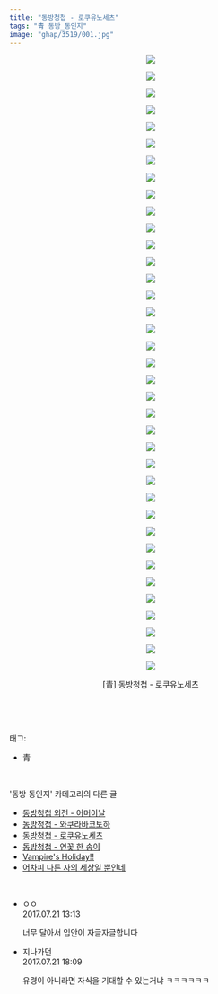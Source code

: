```yaml
---
title: "동방청첩 - 로쿠유노세츠"
tags: "青 동방_동인지"
image: "ghap/3519/001.jpg"
---
```

<div class="article">
<p style="text-align: center; clear: none; float: none;"><img src="{{ site.nasurl }}/ghap/3519/001.jpg"/></p>
<p style="text-align: center; clear: none; float: none;"><img src="{{ site.nasurl }}/ghap/3519/002.jpg"/></p>
<p style="text-align: center; clear: none; float: none;"><img src="{{ site.nasurl }}/ghap/3519/003.jpg"/></p>
<p style="text-align: center; clear: none; float: none;"><img src="{{ site.nasurl }}/ghap/3519/004.jpg"/></p>
<p style="text-align: center; clear: none; float: none;"><img src="{{ site.nasurl }}/ghap/3519/005.jpg"/></p>
<p style="text-align: center; clear: none; float: none;"><img src="{{ site.nasurl }}/ghap/3519/006.jpg"/></p>
<p style="text-align: center; clear: none; float: none;"><img src="{{ site.nasurl }}/ghap/3519/007.jpg"/></p>
<p style="text-align: center; clear: none; float: none;"><img src="{{ site.nasurl }}/ghap/3519/008.jpg"/></p>
<p style="text-align: center; clear: none; float: none;"><img src="{{ site.nasurl }}/ghap/3519/009.jpg"/></p>
<p style="text-align: center; clear: none; float: none;"><img src="{{ site.nasurl }}/ghap/3519/010.jpg"/></p>
<p style="text-align: center; clear: none; float: none;"><img src="{{ site.nasurl }}/ghap/3519/011.jpg"/></p>
<p style="text-align: center; clear: none; float: none;"><img src="{{ site.nasurl }}/ghap/3519/012.jpg"/></p>
<p style="text-align: center; clear: none; float: none;"><img src="{{ site.nasurl }}/ghap/3519/013.jpg"/></p>
<p style="text-align: center; clear: none; float: none;"><img src="{{ site.nasurl }}/ghap/3519/014.jpg"/></p>
<p style="text-align: center; clear: none; float: none;"><img src="{{ site.nasurl }}/ghap/3519/015.jpg"/></p>
<p style="text-align: center; clear: none; float: none;"><img src="{{ site.nasurl }}/ghap/3519/016.jpg"/></p>
<p style="text-align: center; clear: none; float: none;"><img src="{{ site.nasurl }}/ghap/3519/017.jpg"/></p>
<p style="text-align: center; clear: none; float: none;"><img src="{{ site.nasurl }}/ghap/3519/018.jpg"/></p>
<p style="text-align: center; clear: none; float: none;"><img src="{{ site.nasurl }}/ghap/3519/019.jpg"/></p>
<p style="text-align: center; clear: none; float: none;"><img src="{{ site.nasurl }}/ghap/3519/020.jpg"/></p>
<p style="text-align: center; clear: none; float: none;"><img src="{{ site.nasurl }}/ghap/3519/021.jpg"/></p>
<p style="text-align: center; clear: none; float: none;"><img src="{{ site.nasurl }}/ghap/3519/022.jpg"/></p>
<p style="text-align: center; clear: none; float: none;"><img src="{{ site.nasurl }}/ghap/3519/023.jpg"/></p>
<p style="text-align: center; clear: none; float: none;"><img src="{{ site.nasurl }}/ghap/3519/024.jpg"/></p>
<p style="text-align: center; clear: none; float: none;"><img src="{{ site.nasurl }}/ghap/3519/025.jpg"/></p>
<p style="text-align: center; clear: none; float: none;"><img src="{{ site.nasurl }}/ghap/3519/026.jpg"/></p>
<p style="text-align: center; clear: none; float: none;"><img src="{{ site.nasurl }}/ghap/3519/027.jpg"/></p>
<p style="text-align: center; clear: none; float: none;"><img src="{{ site.nasurl }}/ghap/3519/028.jpg"/></p>
<p style="text-align: center; clear: none; float: none;"><img src="{{ site.nasurl }}/ghap/3519/029.jpg"/></p>
<p style="text-align: center; clear: none; float: none;"><img src="{{ site.nasurl }}/ghap/3519/030.jpg"/></p>
<p style="text-align: center; clear: none; float: none;"><img src="{{ site.nasurl }}/ghap/3519/031.jpg"/></p>
<p style="text-align: center; clear: none; float: none;"><img src="{{ site.nasurl }}/ghap/3519/032.jpg"/></p>
<p style="text-align: center; clear: none; float: none;"><img src="{{ site.nasurl }}/ghap/3519/033.jpg"/></p>
<p style="text-align: center; clear: none; float: none;"><img src="{{ site.nasurl }}/ghap/3519/034.jpg"/></p>
<p style="text-align: center; clear: none; float: none;"><img src="{{ site.nasurl }}/ghap/3519/035.jpg"/></p>
<p style="text-align: center; clear: none; float: none;"><img src="{{ site.nasurl }}/ghap/3519/036.jpg"/></p>
<p style="text-align: center; clear: none; float: none;"><img src="{{ site.nasurl }}/ghap/3519/037.jpg"/></p>
<p style="text-align: center; clear: none; float: none;">[青] 동방청첩 - 로쿠유노세츠</p>
<p><br/></p>
</div><br/>
<div class="tagTrail">
<p>태그: </p>
<ul>
<li>青</li>
</ul>
</div><br/>
<div class="another">
<p>'동방 동인지' 카테고리의 다른 글</p>
<ul>
<li><a href="/2017-07-07-ghap_3521">동방청첩 외전 - 어머이날</a></li>
<li><a href="/2017-07-07-ghap_3520">동방청첩 - 와쿠라바코토하</a></li>
<li><a href="/2017-07-07-ghap_3519">동방청첩 - 로쿠유노세츠</a></li>
<li><a href="/2017-07-07-ghap_3518">동방청첩 - 연꽃 한 송이</a></li>
<li><a href="/2017-07-02-ghap_3507">Vampire's Holiday!!</a></li>
<li><a href="/2017-07-02-ghap_3506">어차피 다른 자의 세상일 뿐인데</a></li>
</ul>
</div><br/>
<div class="cb_module cb_fluid">
<div class="cb_wrt cb_profile">
<div class="comment">
<ul>
<li class="cb_thumb_off" id="comment15041064">
<div class="cb_comment_area">
<div class="cb_info_area">
<div class="cb_section">
<span class="cb_nick_name">ㅇㅇ</span>
</div>
<div class="cb_section">
<span class="cb_date">2017.07.21 13:13 </span>
</div>
</div>
<div class="cb_dsc_comment">
<p class="cb_dsc">
											너무 달아서 입안이 자글자글합니다
										</p>
</div>
</div></li>
<li class="cb_thumb_off" id="comment15041247">
<div class="cb_comment_area">
<div class="cb_info_area">
<div class="cb_section">
<span class="cb_nick_name">지나가던</span>
</div>
<div class="cb_section">
<span class="cb_date">2017.07.21 18:09 </span>
</div>
</div>
<div class="cb_dsc_comment">
<p class="cb_dsc">
											유령이 아니라면 자식을 기대할 수 있는거냐 ㅋㅋㅋㅋㅋㅋ
										</p>
</div>
</div></li>
</ul>
</div>
</div><!-- commentList close -->
</div><br/>
